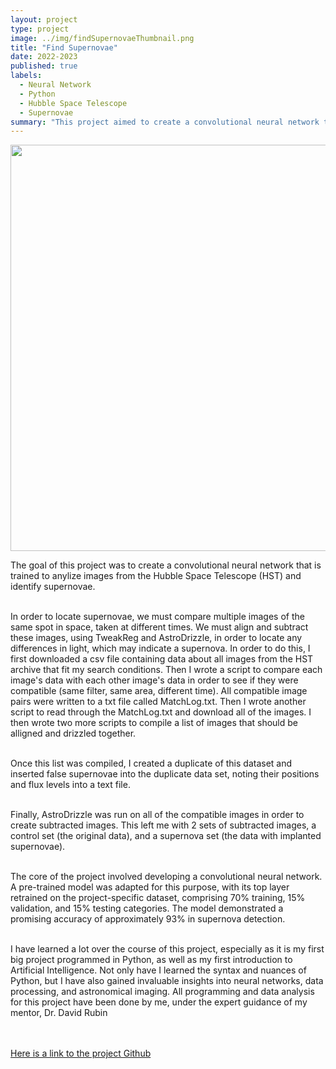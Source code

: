 ```yaml
---
layout: project
type: project
image: ../img/findSupernovaeThumbnail.png
title: "Find Supernovae"
date: 2022-2023
published: true
labels:
  - Neural Network
  - Python
  - Hubble Space Telescope
  - Supernovae
summary: "This project aimed to create a convolutional neural network that is trained to anylize images from the Hubble Space Telescope and identify supernovae."
---
```


<div class="text-center p-4">
  <img width="650px" src="../img/supernova1.png" class="img-thumbnail" >
</div>

<p>
The goal of this project was to create a convolutional neural network that is trained to anylize images from the Hubble Space Telescope (HST) and identify supernovae. <br><br>

In order to locate supernovae, we must compare multiple images of the same spot in space, taken at different times. We must align and subtract these images, using TweakReg and AstroDrizzle, in order to locate any differences in light, which may indicate a supernova. In order to do this, I first downloaded a csv file containing data about all images from the HST archive that fit my search conditions. Then I wrote a script to compare each image's data with each other image's data in order to see if they were compatible (same filter, same area, different time). All compatible image pairs were written to a txt file called MatchLog.txt. Then I wrote another script to read through the MatchLog.txt and download all of the images. I then wrote two more scripts to compile a list of images that should be alligned and drizzled together. 
<br><br>

Once this list was compiled, I created a duplicate of this dataset and inserted false supernovae into the duplicate data set, noting their positions and flux levels into a text file.
<br><br>

Finally, AstroDrizzle was run on all of the compatible images in order to create subtracted images. This left me with 2 sets of subtracted images, a control set (the original data), and a supernova set (the data with implanted supernovae).
<br><br>

The core of the project involved developing a convolutional neural network. A pre-trained model was adapted for this purpose, with its top layer retrained on the project-specific dataset, comprising 70% training, 15% validation, and 15% testing categories. The model demonstrated a promising accuracy of approximately 93% in supernova detection.
<br><br>

I have learned a lot over the course of this project, especially as it is my first big project programmed in Python, as well as my first introduction to Artificial Intelligence. Not only have I learned the syntax and nuances of Python, but I have also gained invaluable insights into neural networks, data processing, and astronomical imaging. All programming and data analysis for this project have been done by me, under the expert guidance of my mentor, Dr. David Rubin<br><br>

<br>
<a href="https://github.com/sierranmorales/Finding-Supernovae" target="_top">Here is a link to the project Github</a>
</p>
